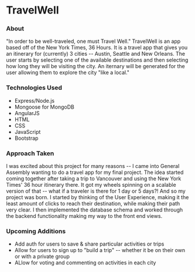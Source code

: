 # TravelWell
### About
"In order to be well-traveled, one must Travel Well."
TravelWell is an app based off of the New York Times, 36 Hours. It is a travel app that gives you an itinerary for (currently) 3 cities -- Austin, Seattle and New Orleans. The user starts by selecting one of the available destinations and then selecting how long they will be visiting the city. An iternary will be generated for the user allowing them to explore the city "like a local."

### Technologies Used
* Express/Node.js
* Mongoose for MongoDB
* AngularJS
* HTML
* CSS
* JavaScript
* Bootstrap

### Approach Taken
I was excited about this project for many reasons -- I came into General Assembly wanting to do a travel app for my final project. The idea started coming together after taking a trip to Vancouver and using the New York Times' 36 hour itinerary there. It got my wheels spinning on a scalable version of that -- what if a traveler is there for 1 day or 5 days?! And so my project was born. I started by thinking of the User Experience, making it the least amount of clicks to reach their destination, while making their path very clear. I then implemented the database schema and worked through the backend functionality making my way to the front end views.

### Upcoming Additions
* Add auth for users to save & share particular activities or trips
* Allow for users to sign up to "build a trip" -- whether it be on their own or with a private group 
* ALlow for voting and commenting on activities in each city


